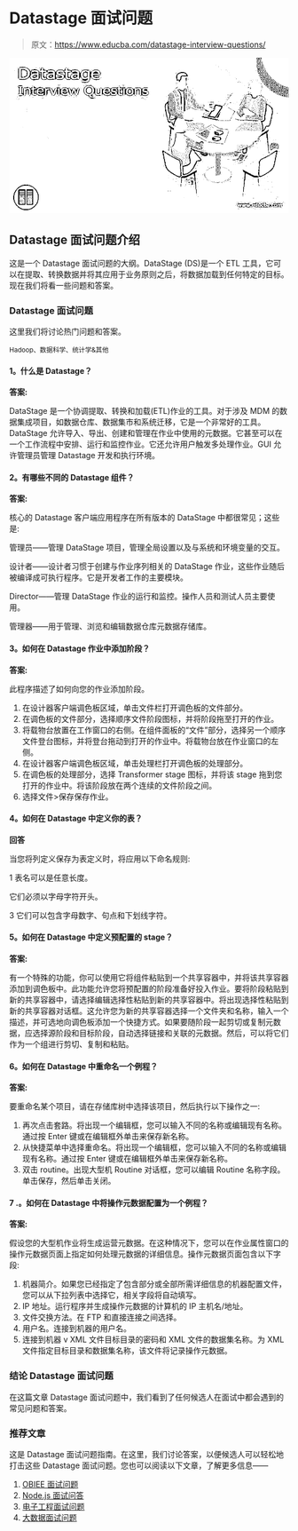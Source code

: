 # Datastage 面试问题

> 原文：<https://www.educba.com/datastage-interview-questions/>

![Datastage Interview Questions](img/cbece615c172ec58cedfd4e2d4b31aaa.png)



## Datastage 面试问题介绍

这是一个 Datastage 面试问题的大纲。DataStage (DS)是一个 ETL 工具，它可以在提取、转换数据并将其应用于业务原则之后，将数据加载到任何特定的目标。现在我们将看一些问题和答案。

### Datastage 面试问题

这里我们将讨论热门问题和答案。

<small>Hadoop、数据科学、统计学&其他</small>

#### 1。什么是 Datastage？

**答案:**

DataStage 是一个协调提取、转换和加载(ETL)作业的工具。对于涉及 MDM 的数据集成项目，如数据仓库、数据集市和系统迁移，它是一个非常好的工具。DataStage 允许导入、导出、创建和管理在作业中使用的元数据。它甚至可以在一个工作流程中安排、运行和监控作业。它还允许用户触发多处理作业。GUI 允许管理员管理 Datastage 开发和执行环境。

#### 2。有哪些不同的 Datastage 组件？

**答案:**

核心的 Datastage 客户端应用程序在所有版本的 DataStage 中都很常见；这些是:

管理员——管理 DataStage 项目，管理全局设置以及与系统和环境变量的交互。

设计者——设计者习惯于创建与作业序列相关的 DataStage 作业，这些作业随后被编译成可执行程序。它是开发者工作的主要模块。

Director——管理 DataStage 作业的运行和监控。操作人员和测试人员主要使用。

管理器——用于管理、浏览和编辑数据仓库元数据存储库。

#### 3。如何在 Datastage 作业中添加阶段？

**答案:**

此程序描述了如何向您的作业添加阶段。

1.  在设计器客户端调色板区域，单击文件栏打开调色板的文件部分。
2.  在调色板的文件部分，选择顺序文件阶段图标，并将阶段拖至打开的作业。
3.  将载物台放置在工作窗口的右侧。在组件面板的“文件”部分，选择另一个顺序文件登台图标，并将登台拖动到打开的作业中。将载物台放在作业窗口的左侧。
4.  在设计器客户端调色板区域，单击处理栏打开调色板的处理部分。
5.  在调色板的处理部分，选择 Transformer stage 图标，并将该 stage 拖到您打开的作业中。将该阶段放在两个连续的文件阶段之间。
6.  选择文件>保存保存作业。

#### 4。如何在 Datastage 中定义你的表？

**回答**

当您将列定义保存为表定义时，将应用以下命名规则:

1 表名可以是任意长度。

它们必须以字母字符开头。

3 它们可以包含字母数字、句点和下划线字符。

#### 5。如何在 Datastage 中定义预配置的 stage？

**答案:**

有一个特殊的功能，你可以使用它将组件粘贴到一个共享容器中，并将该共享容器添加到调色板中。此功能允许您将预配置的阶段准备好投入作业。要将阶段粘贴到新的共享容器中，请选择编辑选择性粘贴到新的共享容器中。将出现选择性粘贴到新的共享容器对话框。这允许您为新的共享容器选择一个文件夹和名称，输入一个描述，并可选地向调色板添加一个快捷方式。如果要随阶段一起剪切或复制元数据，应选择源阶段和目标阶段，自动选择链接和关联的元数据。然后，可以将它们作为一个组进行剪切、复制和粘贴。

#### 6。如何在 Datastage 中重命名一个例程？

**答案:**

要重命名某个项目，请在存储库树中选择该项目，然后执行以下操作之一:

1.  再次点击套路。将出现一个编辑框，您可以输入不同的名称或编辑现有名称。通过按 Enter 键或在编辑框外单击来保存新名称。
2.  从快捷菜单中选择重命名。将出现一个编辑框，您可以输入不同的名称或编辑现有名称。通过按 Enter 键或在编辑框外单击来保存新名称。
3.  双击 routine。出现大型机 Routine 对话框，您可以编辑 Routine 名称字段。单击保存，然后单击关闭。

#### 7 .。如何在 Datastage 中将操作元数据配置为一个例程？

**答案:**

假设您的大型机作业将生成运营元数据。在这种情况下，您可以在作业属性窗口的操作元数据页面上指定如何处理元数据的详细信息。操作元数据页面包含以下字段:

1.  机器简介。如果您已经指定了包含部分或全部所需详细信息的机器配置文件，您可以从下拉列表中选择它，相关字段将自动填写。
2.  IP 地址。运行程序并生成操作元数据的计算机的 IP 主机名/地址。
3.  文件交换方法。在 FTP 和直接连接之间选择。
4.  用户名。连接到机器的用户名。
5.  连接到机器 v XML 文件目标目录的密码和 XML 文件的数据集名称。为 XML 文件指定目标目录和数据集名称，该文件将记录操作元数据。

### 结论 Datastage 面试问题

在这篇文章 Datastage 面试问题中，我们看到了任何候选人在面试中都会遇到的常见问题和答案。

### 推荐文章

这是 Datastage 面试问题指南。在这里，我们讨论答案，以便候选人可以轻松地打击这些 Datastage 面试问题。您也可以阅读以下文章，了解更多信息——

1.  [OBIEE 面试问题](https://www.educba.com/obiee-interview-questions/)
2.  [Node.js 面试问答](https://www.educba.com/node-js-interview-questions-and-answers/)
3.  [电子工程面试问题](https://www.educba.com/electronics-engineering-interview-questions/)
4.  [大数据面试问题](https://www.educba.com/big-data-interview-questions/)





